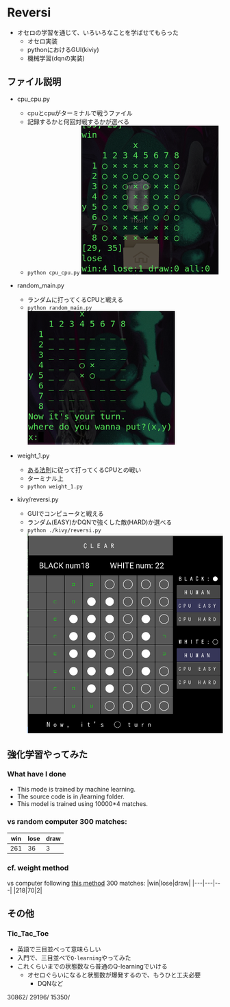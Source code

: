 # Reversi
- オセロの学習を通じて、いろいろなことを学ばせてもらった
  - オセロ実装
  - pythonにおけるGUI(kiviy)
  - 機械学習(dqnの実装)

## ファイル説明
- cpu_cpu.py
  - cpuとcpuがターミナルで戦うファイル
  - 記録するかと何回対戦するかが選べる
  - `python cpu_cpu.py`
  ![](img/cpu_cpu.png)

- random_main.py
  - ランダムに打ってくるCPUと戦える
  - `python random_main.py`
  ![](img/random_main.png)

- weight_1.py
  - [ある法則](https://uguisu.skr.jp/othello/5-1.html)に従って打ってくるCPUとの戦い
  - ターミナル上
  - `python weight_1.py`

- kivy/reversi.py
  - GUIでコンピュータと戦える
  - ランダム(EASY)かDQNで強くした敵(HARD)か選べる
  - `python ./kivy/reversi.py`
  ![](img/kivy_main.png)


## 強化学習やってみた

### What have I done
- This mode is trained by machine learning.
- The source code is in /learning folder.
- This model is trained using 10000*4 matches.

### vs random computer 300 matches:
|win|lose|draw|
|---|---|---|
|261|36|3|

### cf. weight method
vs computer following [this method](https://uguisu.skr.jp/othello/5-1.html) 300 matches:
|win|lose|draw|
|---|---|---|
|218|70|2|


## その他

### Tic_Tac_Toe
- 英語で三目並べって意味らしい
- 入門で、三目並べで`Q-learning`やってみた
- これくらいまでの状態数なら普通のQ-learningでいける
  - オセロぐらいになると状態数が爆発するので、もうひと工夫必要
    - DQNなど


30862/
29196/
15350/
